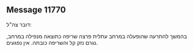 ## Message 11770

דובר צה"ל:

בהמשך להתרעה שהופעלה במרחב עתלית פרצה שריפה כתוצאה מנפילה במרחב, נגרם נזק קל והשריפה כובתה. אין נפגעים.

